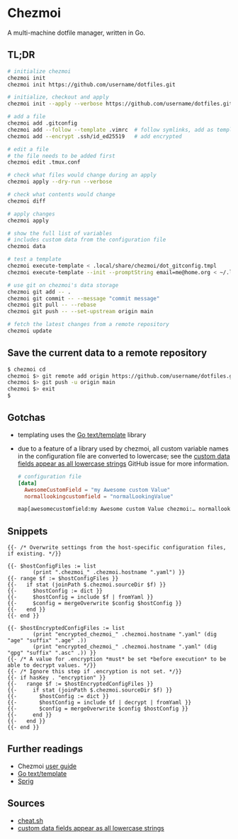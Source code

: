 # Chezmoi

A multi-machine dotfile manager, written in Go.

## TL;DR

```sh
# initialize chezmoi
chezmoi init
chezmoi init https://github.com/username/dotfiles.git

# initialize, checkout and apply
chezmoi init --apply --verbose https://github.com/username/dotfiles.git

# add a file
chezmoi add .gitconfig
chezmoi add --follow --template .vimrc  # follow symlinks, add as template
chezmoi add --encrypt .ssh/id_ed25519   # add encrypted

# edit a file
# the file needs to be added first
chezmoi edit .tmux.conf

# check what files would change during an apply
chezmoi apply --dry-run --verbose

# check what contents would change
chezmoi diff

# apply changes
chezmoi apply

# show the full list of variables
# includes custom data from the configuration file
chezmoi data

# test a template
chezmoi execute-template < .local/share/chezmoi/dot_gitconfig.tmpl
chezmoi execute-template --init --promptString email=me@home.org < ~/.local/share/chezmoi/.chezmoi.yaml.tmpl

# use git on chezmoi's data storage
chezmoi git add -- .
chezmoi git commit -- --message "commit message"
chezmoi git pull -- --rebase
chezmoi git push -- --set-upstream origin main

# fetch the latest changes from a remote repository
chezmoi update
```

## Save the current data to a remote repository

```sh
$ chezmoi cd
chezmoi $> git remote add origin https://github.com/username/dotfiles.git
chezmoi $> git push -u origin main
chezmoi $> exit
$
```

## Gotchas

- templating uses the [Go text/template] library
- due to a feature of a library used by chezmoi, all custom variable names in the configuration file are converted to lowercase; see the [custom data fields appear as all lowercase strings] GitHub issue for more information.

  ```toml
  # configuration file
  [data]
    AwesomeCustomField = "my Awesome custom Value"
    normallookingcustomfield = "normalLookingValue"
  ```

  ```txt
  map[awesomecustomfield:my Awesome custom Value chezmoi:… normallookingcustomfield:normalLookingValue]
  ```

## Snippets

```golang
{{- /* Overwrite settings from the host-specific configuration files, if existing. */}}

{{- $hostConfigFiles := list
        (print ".chezmoi_" .chezmoi.hostname ".yaml") }}
{{- range $f := $hostConfigFiles }}
{{-   if stat (joinPath $.chezmoi.sourceDir $f) }}
{{-     $hostConfig := dict }}
{{-     $hostConfig = include $f | fromYaml }}
{{-     $config = mergeOverwrite $config $hostConfig }}
{{-   end }}
{{- end }}

{{- $hostEncryptedConfigFiles := list
        (print "encrypted_chezmoi_" .chezmoi.hostname ".yaml" (dig "age" "suffix" ".age" .))
        (print "encrypted_chezmoi_" .chezmoi.hostname ".yaml" (dig "gpg" "suffix" ".asc" .)) }}
{{- /* A value for .encryption *must* be set *before execution* to be able to decrypt values. */}}
{{- /* Ignore this step if .encryption is not set. */}}
{{- if hasKey . "encryption" }}
{{-   range $f := $hostEncryptedConfigFiles }}
{{-     if stat (joinPath $.chezmoi.sourceDir $f) }}
{{-       $hostConfig := dict }}
{{-       $hostConfig = include $f | decrypt | fromYaml }}
{{-       $config = mergeOverwrite $config $hostConfig }}
{{-     end }}
{{-   end }}
{{- end }}
```

## Further readings

- Chezmoi [user guide]
- [Go text/template]
- [Sprig]

[user guide]: https://www.chezmoi.io/user-guide/setup/

[go text/template]: https://pkg.go.dev/text/template
[sprig]: https://masterminds.github.io/sprig/

## Sources

- [cheat.sh]
- [custom data fields appear as all lowercase strings]

[cheat.sh]: https://cheat.sh/chezmoi
[custom data fields appear as all lowercase strings]: https://github.com/twpayne/chezmoi/issues/463
